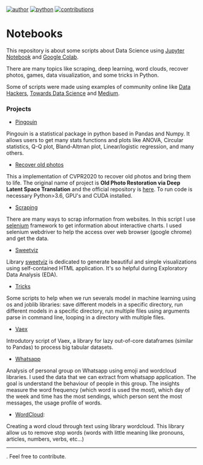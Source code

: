[![author](https://badgen.net/badge/Author/raffoliveira/blue)](https://www.linkedin.com/in/raffoliveira/) [![python](https://badgen.net/badge/Python/3.6+/yellow)](https://www.python.org) [![contributions](https://badgen.net/badge/Contributions/Welcome/green)](https://github.com/raffoliveira/Data_Science/issues)

# Notebooks

This repository is about some scripts about Data Science using [Jupyter Notebook](https://jupyter.org/) and [Google Colab](https://colab.research.google.com/notebooks/intro.ipynb).

There are many topics like scraping, deep learning, word clouds, recover photos, games, data visualization, and some tricks in Python.

Some of scripts were made using examples of community online like [Data Hackers](https://datahackers.com.br/), [Towards Data Science](https://towardsdatascience.com/) and [Medium](https://medium.com/topic/data-science).

### Projects

* [Pingouin](https://github.com/raffoliveira/Data_science/tree/main/Pingouin_statistic)

Pingouin is a statistical package in python based in Pandas and Numpy. It allows users to get many stats functions and plots like ANOVA, Circular statistics, Q-Q plot, Bland-Altman plot, Linear/logistic regression, and many others.

* [Recover old photos](https://github.com/raffoliveira/Data_science/tree/main/Recover_old_photos)

This a implementation of CVPR2020 to recover old photos and bring them to life. The original name of project is **Old Photo Restoration via Deep Latent Space Translation** and the official repository is [here](https://github.com/microsoft/Bringing-Old-Photos-Back-to-Life). To run code is necessary Python>3.6, GPU's and CUDA installed.

* [Scraping](https://github.com/raffoliveira/Data_science/tree/main/Scraping)

There are many ways to scrap information from websites. In this script I use [selenium](https://www.selenium.dev/) framework to get information about interactive charts. I used selenium webdriver to help the access over web browser (google chrome) and get the data.

* [Sweetviz](https://github.com/raffoliveira/Data_science/tree/main/Sweetviz)

Library [sweetviz](https://pypi.org/project/sweetviz/) is dedicated to generate beautiful and simple visualizations using self-contained HTML application. It's so helpful during Exploratory Data Analysis (EDA).

* [Tricks](https://github.com/raffoliveira/Data_science/tree/main/Tricks_Python)

Some scripts to help when we run severals model in machine learning using os and joblib libraries: save different models in a specific directory, run different models in a specific directory, run multiple files using arguments parse in command line, looping in a directory with multiple files.

* [Vaex](https://github.com/raffoliveira/Data_science/tree/main/Vaex)

Introdutory script of Vaex, a library for lazy out-of-core dataframes (similar to Pandas) to process big tabular datasets.

* [Whatsapp](https://github.com/raffoliveira/Data_science/tree/main/Whatsapp)

Analysis of personal group on Whatsapp using  emoji and wordcloud libraries. I used the data that we can extract from whatsapp application. The goal is understand the behaviour of people in this group. The insights measure the word frequency (which word is used the most), which day of the week and time has the most sendings, which person sent the most messages, the usage profile of words.  
  
* [WordCloud](https://github.com/raffoliveira/Data_science/tree/main/Word_clouds):
 
Creating a word cloud through text using library wordcloud. This library allow us to remove stop words (words with little meaning like pronouns, articles, numbers, verbs, etc...) 
 
 

***
.
Feel free to contribute.

